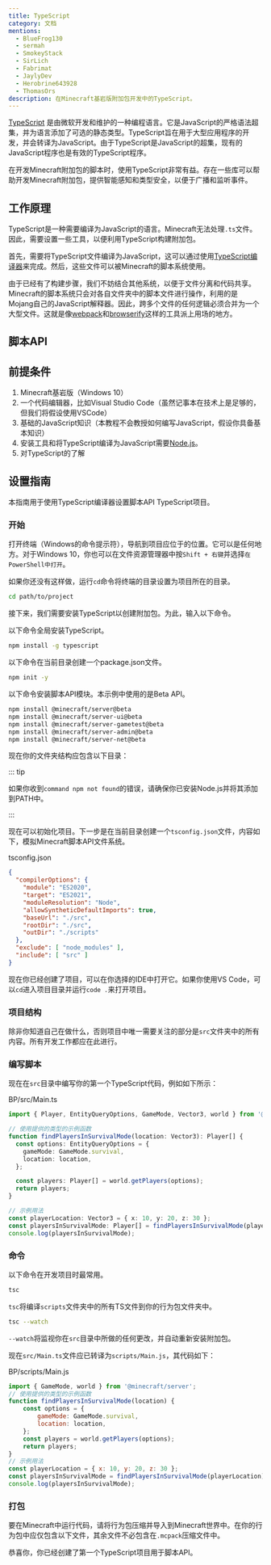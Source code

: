 ```yaml
---
title: TypeScript
category: 文档
mentions:
  - BlueFrog130
  - sermah
  - SmokeyStack
  - SirLich
  - Fabrimat
  - JaylyDev
  - Herobrine643928
  - ThomasOrs
description: 在Minecraft基岩版附加包开发中的TypeScript。
---
```


[TypeScript](https://www.typescriptlang.org/) 是由微软开发和维护的一种编程语言。它是JavaScript的严格语法超集，并为语言添加了可选的静态类型。TypeScript旨在用于大型应用程序的开发，并会转译为JavaScript。由于TypeScript是JavaScript的超集，现有的JavaScript程序也是有效的TypeScript程序。

在开发Minecraft附加包的脚本时，使用TypeScript非常有益。存在一些库可以帮助开发Minecraft附加包，提供智能感知和类型安全，以便于广播和监听事件。

## 工作原理

TypeScript是一种需要编译为JavaScript的语言。Minecraft无法处理`.ts`文件。因此，需要设置一些工具，以便利用TypeScript构建附加包。

首先，需要将TypeScript文件编译为JavaScript，这可以通过使用[TypeScript编译器](https://www.npmjs.com/package/typescript)来完成。然后，这些文件可以被Minecraft的脚本系统使用。

由于已经有了构建步骤，我们不妨结合其他系统，以便于文件分离和代码共享。Minecraft的脚本系统只会对各自文件夹中的脚本文件进行操作，利用的是Mojang自己的JavaScript解释器。因此，跨多个文件的任何逻辑必须合并为一个大型文件。这就是像[webpack](https://webpack.js.org/)和[browserify](https://browserify.org/)这样的工具派上用场的地方。

## 脚本API

## 前提条件

1. Minecraft基岩版（Windows 10）
2. 一个代码编辑器，比如Visual Studio Code（虽然记事本在技术上是足够的，但我们将假设使用VSCode）
3. 基础的JavaScript知识（本教程不会教授如何编写JavaScript，假设你具备基本知识）
4. 安装工具和将TypeScript编译为JavaScript需要[Node.js](https://nodejs.org/en/)。
5. 对TypeScript的了解

## 设置指南

本指南用于使用TypeScript编译器设置脚本API TypeScript项目。

### 开始

打开终端（Windows的命令提示符），导航到项目应位于的位置。它可以是任何地方。对于Windows 10，你也可以在文件资源管理器中按`Shift + 右键`并选择`在PowerShell中打开`。

如果你还没有这样做，运行`cd`命令将终端的目录设置为项目所在的目录。

```bash
cd path/to/project
```

接下来，我们需要安装TypeScript以创建附加包。为此，输入以下命令。

以下命令全局安装TypeScript。

```bash
npm install -g typescript
```

以下命令在当前目录创建一个package.json文件。

```bash
npm init -y
```

以下命令安装脚本API模块。本示例中使用的是Beta API。

```bash
npm install @minecraft/server@beta
npm install @minecraft/server-ui@beta
npm install @minecraft/server-gametest@beta
npm install @minecraft/server-admin@beta
npm install @minecraft/server-net@beta
```

现在你的文件夹结构应包含以下目录：

<FolderView :paths="[
	'node_modules',
  'package-lock.json',
  'package.json',
]"></FolderView>

::: tip

如果你收到`command npm not found`的错误，请确保你已安装Node.js并将其添加到PATH中。

:::

现在可以初始化项目。下一步是在当前目录创建一个`tsconfig.json`文件，内容如下，模拟Minecraft脚本API文件系统。

<CodeHeader>tsconfig.json</CodeHeader>

```json
{
  "compilerOptions": {
    "module": "ES2020",
    "target": "ES2021",
    "moduleResolution": "Node",
    "allowSyntheticDefaultImports": true,
    "baseUrl": "./src",
    "rootDir": "./src",
    "outDir": "./scripts"
  },
  "exclude": [ "node_modules" ],
  "include": [ "src" ]
}
```

现在你已经创建了项目，可以在你选择的IDE中打开它。如果你使用VS Code，可以`cd`进入项目目录并运行`code .`来打开项目。

### 项目结构

<FolderView :paths="[
	'node_modules',
  'src/Main.ts',
	'manifest.json',
	'pack_icon.png',
  'package-lock.json',
  'package.json',
  'tsconfig.json',
]"></FolderView>

除非你知道自己在做什么，否则项目中唯一需要关注的部分是`src`文件夹中的所有内容。所有开发工作都应在此进行。

### 编写脚本

现在在`src`目录中编写你的第一个TypeScript代码，例如如下所示：

<CodeHeader>BP/src/Main.ts</CodeHeader>

```ts
import { Player, EntityQueryOptions, GameMode, Vector3, world } from '@minecraft/server';

// 使用提供的类型的示例函数
function findPlayersInSurvivalMode(location: Vector3): Player[] {
  const options: EntityQueryOptions = {
    gameMode: GameMode.survival,
    location: location,
  };

  const players: Player[] = world.getPlayers(options);
  return players;
}

// 示例用法
const playerLocation: Vector3 = { x: 10, y: 20, z: 30 };
const playersInSurvivalMode: Player[] = findPlayersInSurvivalMode(playerLocation);
console.log(playersInSurvivalMode);
```

### 命令

以下命令在开发项目时最常用。

```bash
tsc
```

`tsc`将编译`scripts`文件夹中的所有TS文件到你的行为包文件夹中。

```bash
tsc --watch
```

`--watch`将监视你在`src`目录中所做的任何更改，并自动重新安装附加包。

<FolderView :paths="[
	'node_modules',
  'scripts/Main.js',
  'src/Main.ts',
	'manifest.json',
	'pack_icon.png',
  'package-lock.json',
  'package.json',
  'tsconfig.json',
]"></FolderView>

现在`src/Main.ts`文件应已转译为`scripts/Main.js`，其代码如下：

<CodeHeader>BP/scripts/Main.js</CodeHeader>

```js
import { GameMode, world } from '@minecraft/server';
// 使用提供的类型的示例函数
function findPlayersInSurvivalMode(location) {
    const options = {
        gameMode: GameMode.survival,
        location: location,
    };
    const players = world.getPlayers(options);
    return players;
}
// 示例用法
const playerLocation = { x: 10, y: 20, z: 30 };
const playersInSurvivalMode = findPlayersInSurvivalMode(playerLocation);
console.log(playersInSurvivalMode);
```

### 打包

要在Minecraft中运行代码，请将行为包压缩并导入到Minecraft世界中。在你的行为包中应仅包含以下文件，其余文件不必包含在`.mcpack`压缩文件中。

<FolderView :paths="[
  'scripts/Main.js',
	'manifest.json',
	'pack_icon.png',
]"></FolderView>

恭喜你，你已经创建了第一个TypeScript项目用于脚本API。